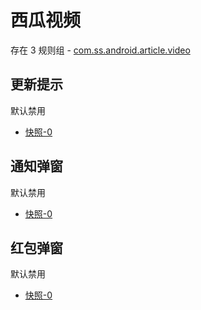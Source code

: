 # 西瓜视频

存在 3 规则组 - [com.ss.android.article.video](/src/apps/com.ss.android.article.video.ts)

## 更新提示

默认禁用

- [快照-0](https://i.gkd.li/import/13328430)

## 通知弹窗

默认禁用

- [快照-0](https://i.gkd.li/import/13456568)

## 红包弹窗

默认禁用

- [快照-0](https://i.gkd.li/import/13620299)
